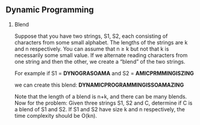 ## Dynamic Programming
1. Blend

    Suppose that you have two strings, S1, S2, each consisting of characters from some
    small alphabet. The lengths of the strings are k and n respectively. You can assume
    that n ≥ k but not that k is necessarily some small value.
    If we alternate reading characters from one string and then the other, we create a
    “blend” of the two strings. 
    
    For example if S1 = **DYNOGRASOAMA** and S2 = **AMICPRMMINGISZING**
    
    we can create this blend: **DYNAMICPROGRAMMINGISSOAMAZING**
    
    Note that the length of a blend is n+k, and there can be many blends.
    Now for the problem:
    Given three strings S1, S2 and C, determine if C is a blend of S1 and S2. If S1 and S2
    have size k and n respectively, the time complexity should be O(kn).
